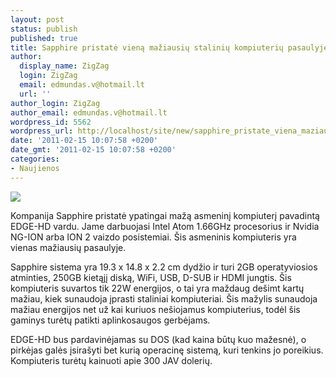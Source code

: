```yaml
---
layout: post
status: publish
published: true
title: Sapphire pristatė vieną mažiausių stalinių kompiuterių pasaulyje
author:
  display_name: ZigZag
  login: ZigZag
  email: edmundas.v@hotmail.lt
  url: ''
author_login: ZigZag
author_email: edmundas.v@hotmail.lt
wordpress_id: 5562
wordpress_url: http://localhost/site/new/sapphire_pristate_viena_maziausiu_asmeniniu_kompiuteriu_pasaulyje/
date: '2011-02-15 10:07:58 +0200'
date_gmt: '2011-02-15 10:07:58 +0200'
categories:
- Naujienos
---
```

<div class="imgright"><img src="http://technews.lt/upload/db4b3010a42a9c8b88f2a41e61b8ac58894.jpg"  /></div>
<p>Kompanija Sapphire pristatė ypatingai mažą asmeninį kompiuterį pavadintą EDGE-HD vardu. Jame darbuojasi Intel Atom 1.66GHz procesorius ir Nvidia NG-ION arba ION 2 vaizdo posistemiai. Šis asmeninis kompiuteris yra vienas mažiausių pasaulyje. </p>
<p>Sapphire sistema yra 19.3 x 14.8 x 2.2 cm dydžio ir turi 2GB operatyviosios atminties, 250GB kietąjį diską, WiFi, USB, D-SUB ir HDMI jungtis. Šis kompiuteris suvartos tik 22W energijos, o tai yra maždaug dešimt kartų mažiau, kiek sunaudoja įprasti staliniai kompiuteriai. Šis mažylis sunaudoja mažiau energijos net už kai kuriuos nešiojamus kompiuterius, todėl šis gaminys turėtų patikti aplinkosaugos gerbėjams. </p>
<p>EDGE-HD bus pardavinėjamas su DOS (kad kaina būtų kuo mažesnė), o pirkėjas galės įsirašyti bet kurią operacinę sistemą, kuri tenkins jo poreikius. Kompiuteris turėtų kainuoti apie 300 JAV dolerių.<br /></p>
